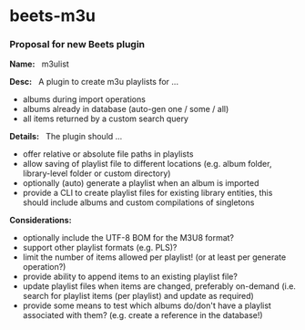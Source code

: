 # beets-m3u

### Proposal for new Beets plugin

**Name:**	&nbsp; m3ulist

**Desc:**	&nbsp; A plugin to create m3u playlists for ...
- albums during import operations
- albums already in database (auto-gen one / some / all)
- all items returned by a custom search query

**Details:** &nbsp; The plugin should ...
- offer relative or absolute file paths in playlists
- allow saving of playlist file to different locations
  (e.g. album folder, library-level folder or custom directory)
- optionally (auto) generate a playlist when an album is imported
- provide a CLI to create playlist files for existing library entities,
  this should include albums and custom compilations of singletons

**Considerations:**
- optionally include the UTF-8 BOM for the M3U8 format?
- support other playlist formats (e.g. PLS)?
- limit the number of items allowed per playlist!
  (or at least per generate operation?)
- provide ability to append items to an existing playlist file?
- update playlist files when items are changed, preferably on-demand
  (i.e. search for playlist items (per playlist) and update as required)
- provide some means to test which albums do/don't have a playlist
  associated with them? (e.g. create a reference in the database!)

